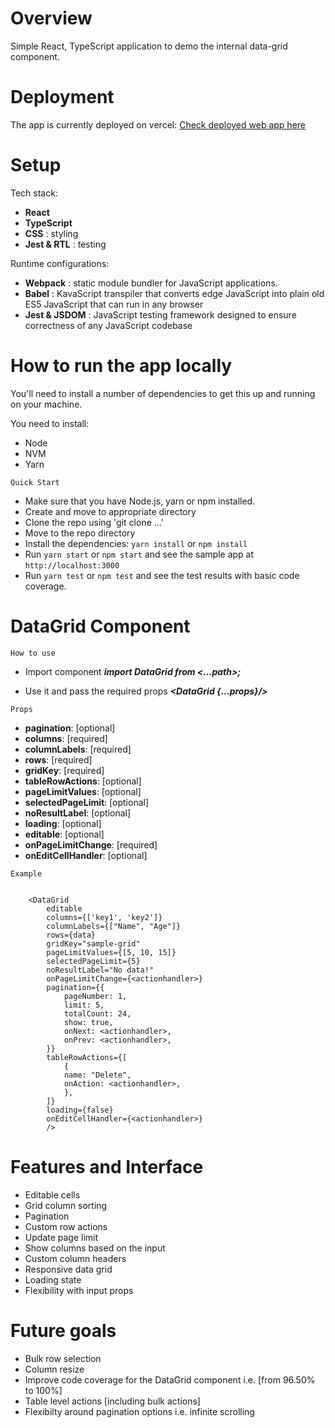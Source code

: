 # Overview

Simple React, TypeScript application to demo the internal data-grid component.

# Deployment

The app is currently deployed on vercel:
[Check deployed web app here](https://datagrid-react-ts-app.vercel.app/)

# Setup

Tech stack:

- **React**
- **TypeScript**
- **CSS** : styling
- **Jest & RTL** : testing

Runtime configurations:

- **Webpack** : static module bundler for JavaScript applications.
- **Babel** : KavaScript transpiler that converts edge JavaScript into plain old ES5 JavaScript that can run in any browser
- **Jest & JSDOM** : JavaScript testing framework designed to ensure correctness of any JavaScript codebase

# How to run the app locally

You'll need to install a number of dependencies to get this up and running on your machine.

You need to install:

- Node
- NVM
- Yarn

`Quick Start`

- Make sure that you have Node.js, yarn or npm installed.
- Create and move to appropriate directory
- Clone the repo using 'git clone ...'
- Move to the repo directory
- Install the dependencies: `yarn install` or `npm install`
- Run `yarn start` or `npm start` and see the sample app at `http://localhost:3000`
- Run `yarn test` or `npm test` and see the test results with basic code coverage.

# DataGrid Component

`How to use`

- Import component
  **_import DataGrid from <...path>;_**

- Use it and pass the required props
  **_<DataGrid {...props}/>_**

`Props`

- **pagination**: [optional]
- **columns**: [required]
- **columnLabels**: [required]
- **rows**: [required]
- **gridKey**: [required]
- **tableRowActions**: [optional]
- **pageLimitValues**: [optional]
- **selectedPageLimit**: [optional]
- **noResultLabel**: [optional]
- **loading**: [optional]
- **editable**: [optional]
- **onPageLimitChange**: [required]
- **onEditCellHandler**: [optional]

`Example`

```

    <DataGrid
        editable
        columns={['key1', 'key2']}
        columnLabels={["Name", "Age"]}
        rows={data}
        gridKey="sample-grid"
        pageLimitValues={[5, 10, 15]}
        selectedPageLimit={5}
        noResultLabel="No data!"
        onPageLimitChange={<actionhandler>}
        pagination={{
            pageNumber: 1,
            limit: 5,
            totalCount: 24,
            show: true,
            onNext: <actionhandler>,
            onPrev: <actionhandler>,
        }}
        tableRowActions={[
            {
            name: "Delete",
            onAction: <actionhandler>,
            },
        ]}
        loading={false}
        onEditCellHandler={<actionhandler>}
        />

```

# Features and Interface

- Editable cells
- Grid column sorting
- Pagination
- Custom row actions
- Update page limit
- Show columns based on the input
- Custom column headers
- Responsive data grid
- Loading state
- Flexibility with input props

# Future goals

- Bulk row selection
- Column resize
- Improve code coverage for the DataGrid component i.e. [from 96.50% to 100%]
- Table level actions [including bulk actions]
- Flexibilty around pagination options i.e. infinite scrolling
